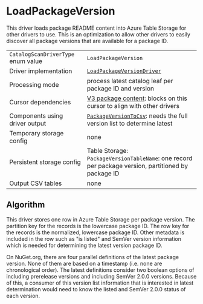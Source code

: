 # LoadPackageVersion

This driver loads package README content into Azure Table Storage for other drivers to use. This is an optimization to allow other drivers to easily discover all package versions that are available for a package ID.

|                                    |                                                                                                                                                    |
| ---------------------------------- | -------------------------------------------------------------------------------------------------------------------------------------------------- |
| `CatalogScanDriverType` enum value | `LoadPackageVersion`                                                                                                                               |
| Driver implementation              | [`LoadPackageVersionDriver`](../../src/Worker.Logic/CatalogScan/Drivers/LoadPackageVersion/LoadPackageVersionDriver.cs)                            |
| Processing mode                    | process latest catalog leaf per package ID and version                                                                                             |
| Cursor dependencies                | [V3 package content](https://learn.microsoft.com/en-us/nuget/api/package-base-address-resource): blocks on this cursor to align with other drivers |
| Components using driver output     | [`PackageVersionToCsv`](PackageVersionToCsv.md): needs the full version list to determine latest                                                   |
| Temporary storage config           | none                                                                                                                                               |
| Persistent storage config          | Table Storage:<br />`PackageVersionTableName`: one record per package version, partitioned by package ID                                           |
| Output CSV tables                  | none                                                                                                                                               |

## Algorithm

This driver stores one row in Azure Table Storage per package version. The partition key for the records is the lowercase package ID. The row key for the records is the normalized, lowercase package ID. Other metadata is included in the row such as "is listed" and SemVer version information which is needed for determining the latest version package ID.

On NuGet.org, there are four parallel definitions of the latest package version. None of them are based on a timestamp (i.e. none are chronological order). The latest definitions consider two boolean options of including prerelease versions and including SemVer 2.0.0 versions. Because of this, a consumer of this version list information that is interested in latest determination would need to know the listed and SemVer 2.0.0 status of each version.

